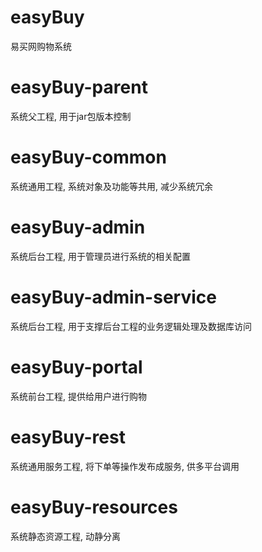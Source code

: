 # easyBuy
易买网购物系统
# easyBuy-parent
系统父工程, 用于jar包版本控制
# easyBuy-common
系统通用工程, 系统对象及功能等共用, 减少系统冗余
# easyBuy-admin
系统后台工程, 用于管理员进行系统的相关配置
# easyBuy-admin-service
系统后台工程, 用于支撑后台工程的业务逻辑处理及数据库访问
# easyBuy-portal
系统前台工程, 提供给用户进行购物
# easyBuy-rest
系统通用服务工程, 将下单等操作发布成服务, 供多平台调用
# easyBuy-resources
系统静态资源工程, 动静分离